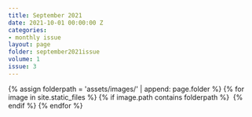 ```yaml
---
title: September 2021
date: 2021-10-01 00:00:00 Z
categories:
- monthly issue
layout: page
folder: september2021issue
volume: 1
issue: 3
---
```


<html>
{% assign folderpath = 'assets/images/' | append: page.folder %}
{% for image in site.static_files %}
{% if image.path contains folderpath %}
    <img src="{{ image.path }}" alt="">
{% endif %}
{% endfor %}

</html>